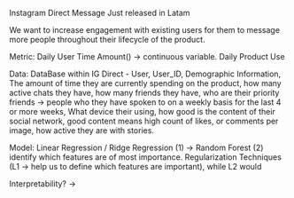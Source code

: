 Instagram Direct Message
Just released in Latam

We want to increase engagement with existing users for them to message more people throughout their lifecycle of the product. 

Metric: Daily User Time Amount() -> continuous variable. Daily Product Use

Data: DataBase within IG Direct - User, User_ID, Demographic Information, The amount of time they are currently spending on the product, how many active chats they have, how many friends they have, who are their priority friends -> people who they have spoken to on a weekly basis for the last 4 or more weeks, What device their using, how good is the content of their social network, good content means high count of likes, or comments per image, how active they are with stories. 

Model: Linear Regression / Ridge Regression (1) -> Random Forest (2) identify which features are of most importance.
  Regularization Techniques (L1 -> help us to define which features are important), while L2 would 

Interpretability? -> 

